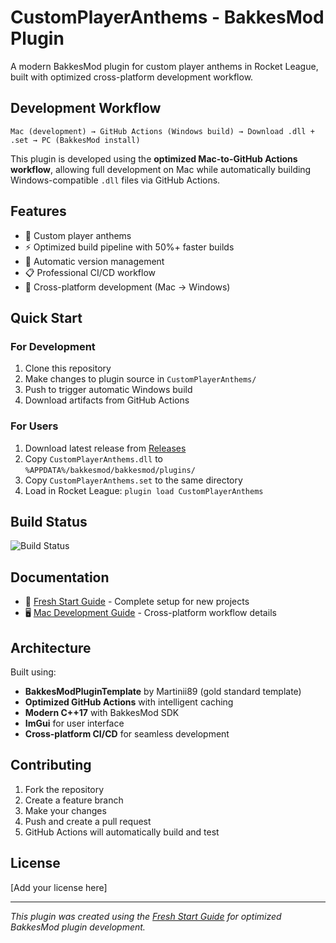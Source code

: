 # CustomPlayerAnthems - BakkesMod Plugin

A modern BakkesMod plugin for custom player anthems in Rocket League, built with optimized cross-platform development workflow.

## Development Workflow

```
Mac (development) → GitHub Actions (Windows build) → Download .dll + .set → PC (BakkesMod install)
```

This plugin is developed using the **optimized Mac-to-GitHub Actions workflow**, allowing full development on Mac while automatically building Windows-compatible `.dll` files via GitHub Actions.

## Features

- 🎵 Custom player anthems
- ⚡ Optimized build pipeline with 50%+ faster builds
- 🔄 Automatic version management
- 📋 Professional CI/CD workflow
- 🚀 Cross-platform development (Mac → Windows)

## Quick Start

### For Development
1. Clone this repository
2. Make changes to plugin source in `CustomPlayerAnthems/`
3. Push to trigger automatic Windows build
4. Download artifacts from GitHub Actions

### For Users
1. Download latest release from [Releases](https://github.com/addisonk/CustomPlayerAnthems-Fresh/releases)
2. Copy `CustomPlayerAnthems.dll` to `%APPDATA%/bakkesmod/bakkesmod/plugins/`
3. Copy `CustomPlayerAnthems.set` to the same directory
4. Load in Rocket League: `plugin load CustomPlayerAnthems`

## Build Status

![Build Status](https://github.com/addisonk/CustomPlayerAnthems-Fresh/workflows/Optimized%20BakkesMod%20Plugin%20Build/badge.svg)

## Documentation

- 📖 [Fresh Start Guide](docs/fresh-start-guide.md) - Complete setup for new projects
- 🖥️ [Mac Development Guide](docs/mac-bakkesmod-development-guide.md) - Cross-platform workflow details

## Architecture

Built using:
- **BakkesModPluginTemplate** by Martinii89 (gold standard template)
- **Optimized GitHub Actions** with intelligent caching
- **Modern C++17** with BakkesMod SDK
- **ImGui** for user interface
- **Cross-platform CI/CD** for seamless development

## Contributing

1. Fork the repository
2. Create a feature branch
3. Make your changes
4. Push and create a pull request
5. GitHub Actions will automatically build and test

## License

[Add your license here]

---

*This plugin was created using the [Fresh Start Guide](docs/fresh-start-guide.md) for optimized BakkesMod plugin development.*
